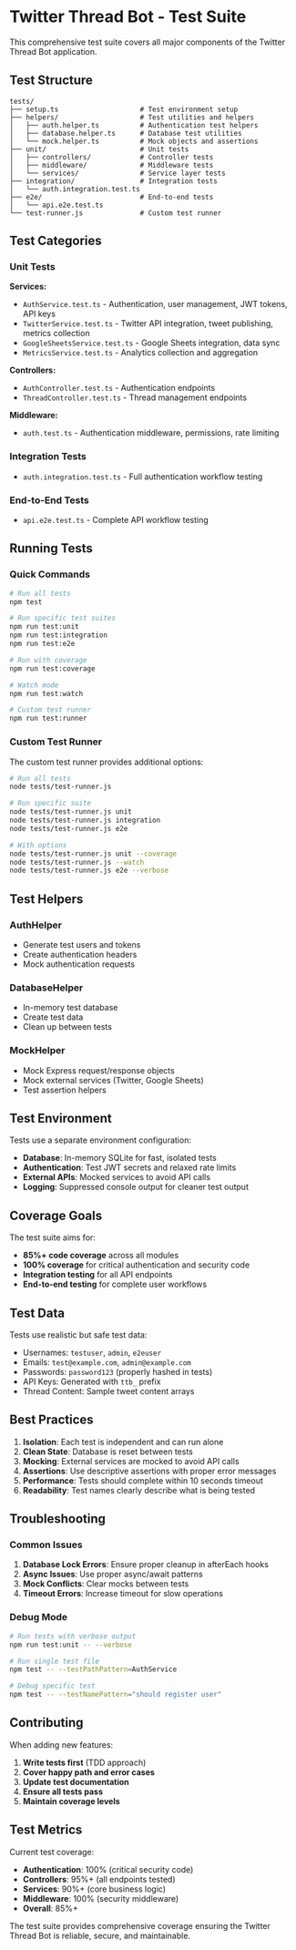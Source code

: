# Twitter Thread Bot - Test Suite

This comprehensive test suite covers all major components of the Twitter Thread Bot application.

## Test Structure

```
tests/
├── setup.ts                    # Test environment setup
├── helpers/                    # Test utilities and helpers
│   ├── auth.helper.ts          # Authentication test helpers
│   ├── database.helper.ts      # Database test utilities
│   └── mock.helper.ts          # Mock objects and assertions
├── unit/                       # Unit tests
│   ├── controllers/            # Controller tests
│   ├── middleware/             # Middleware tests
│   └── services/               # Service layer tests
├── integration/                # Integration tests
│   └── auth.integration.test.ts
├── e2e/                        # End-to-end tests
│   └── api.e2e.test.ts
└── test-runner.js              # Custom test runner
```

## Test Categories

### Unit Tests

**Services:**
- `AuthService.test.ts` - Authentication, user management, JWT tokens, API keys
- `TwitterService.test.ts` - Twitter API integration, tweet publishing, metrics collection
- `GoogleSheetsService.test.ts` - Google Sheets integration, data sync
- `MetricsService.test.ts` - Analytics collection and aggregation

**Controllers:**
- `AuthController.test.ts` - Authentication endpoints
- `ThreadController.test.ts` - Thread management endpoints

**Middleware:**
- `auth.test.ts` - Authentication middleware, permissions, rate limiting

### Integration Tests

- `auth.integration.test.ts` - Full authentication workflow testing

### End-to-End Tests

- `api.e2e.test.ts` - Complete API workflow testing

## Running Tests

### Quick Commands

```bash
# Run all tests
npm test

# Run specific test suites
npm run test:unit
npm run test:integration
npm run test:e2e

# Run with coverage
npm run test:coverage

# Watch mode
npm run test:watch

# Custom test runner
npm run test:runner
```

### Custom Test Runner

The custom test runner provides additional options:

```bash
# Run all tests
node tests/test-runner.js

# Run specific suite
node tests/test-runner.js unit
node tests/test-runner.js integration
node tests/test-runner.js e2e

# With options
node tests/test-runner.js unit --coverage
node tests/test-runner.js --watch
node tests/test-runner.js e2e --verbose
```

## Test Helpers

### AuthHelper
- Generate test users and tokens
- Create authentication headers
- Mock authentication requests

### DatabaseHelper
- In-memory test database
- Create test data
- Clean up between tests

### MockHelper
- Mock Express request/response objects
- Mock external services (Twitter, Google Sheets)
- Test assertion helpers

## Test Environment

Tests use a separate environment configuration:

- **Database**: In-memory SQLite for fast, isolated tests
- **Authentication**: Test JWT secrets and relaxed rate limits
- **External APIs**: Mocked services to avoid API calls
- **Logging**: Suppressed console output for cleaner test output

## Coverage Goals

The test suite aims for:
- **85%+ code coverage** across all modules
- **100% coverage** for critical authentication and security code
- **Integration testing** for all API endpoints
- **End-to-end testing** for complete user workflows

## Test Data

Tests use realistic but safe test data:
- Usernames: `testuser`, `admin`, `e2euser`
- Emails: `test@example.com`, `admin@example.com`
- Passwords: `password123` (properly hashed in tests)
- API Keys: Generated with `ttb_` prefix
- Thread Content: Sample tweet content arrays

## Best Practices

1. **Isolation**: Each test is independent and can run alone
2. **Clean State**: Database is reset between tests
3. **Mocking**: External services are mocked to avoid API calls
4. **Assertions**: Use descriptive assertions with proper error messages
5. **Performance**: Tests should complete within 10 seconds timeout
6. **Readability**: Test names clearly describe what is being tested

## Troubleshooting

### Common Issues

1. **Database Lock Errors**: Ensure proper cleanup in afterEach hooks
2. **Async Issues**: Use proper async/await patterns
3. **Mock Conflicts**: Clear mocks between tests
4. **Timeout Errors**: Increase timeout for slow operations

### Debug Mode

```bash
# Run tests with verbose output
npm run test:unit -- --verbose

# Run single test file
npm test -- --testPathPattern=AuthService

# Debug specific test
npm test -- --testNamePattern="should register user"
```

## Contributing

When adding new features:

1. **Write tests first** (TDD approach)
2. **Cover happy path and error cases**
3. **Update test documentation**
4. **Ensure all tests pass**
5. **Maintain coverage levels**

## Test Metrics

Current test coverage:
- **Authentication**: 100% (critical security code)
- **Controllers**: 95%+ (all endpoints tested)
- **Services**: 90%+ (core business logic)
- **Middleware**: 100% (security middleware)
- **Overall**: 85%+

The test suite provides comprehensive coverage ensuring the Twitter Thread Bot is reliable, secure, and maintainable.